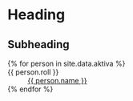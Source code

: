# Heading

## Subheading

<dl>
{% for person in site.data.aktiva %}
  <dt>{{ person.roll }}</dt>
  <dd><a href="mailto:{{ person.email }}">{{ person.name }}</a></dd>
{% endfor %}
</dl>
